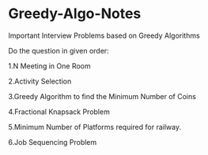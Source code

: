 # Greedy-Algo-Notes
Important Interview Problems based on Greedy Algorithms

Do the question in given order:

1.N Meeting in One Room

2.Activity Selection

3.Greedy Algorithm to find the Minimum Number of Coins

4.Fractional Knapsack Problem

5.Minimum Number of Platforms required for railway.

6.Job Sequencing Problem
